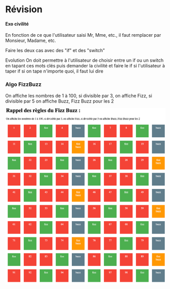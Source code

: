 # Révision
#### Exo civilité
En fonction de ce que l'utilisateur saisi Mr, Mme, etc., il faut remplacer par Monsieur, Madame, etc.

Faire les deux cas avec des "if" et des "switch"

Evolution
On doit permettre à l'utilisateur de choisir entre un if ou un switch en tapant ces mots clés puis demander la civilité et faire le if si l'utilisateur à taper if 
si on tape n'importe quoi, il faut lui dire

### Algo FizzBuzz 
On affiche les nombres de 1 à 100, si divisible par 3, on affiche Fizz, si divisible par 5 on affiche Buzz, Fizz Buzz pour les 2

![](FizzBuzz.png)